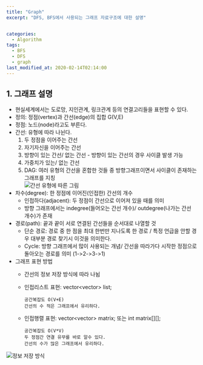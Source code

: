 ```yaml
---
title: "Graph"
excerpt: "DFS, BFS에서 사용되는 그래프 자료구조에 대한 설명"


categories:
  - Algorithm
tags:
  - BFS
  - DFS
  - graph
last_modified_at: 2020-02-14T02:14:00
---
```

**1. 그래프 설명**  
------------
- 현실세계에서는 도로망, 지인관계, 링크관계 등의 연결고리들을 표현할 수 있다.  
- 정의: 정점(vertex)과 간선(edge)의 집합  G(V,E)  
- 정점: 노드(node)라고도 부른다.  
- 간선: 유형에 따라 나뉜다.  
	1. 두 정점을 이어주는 간선  
	2. 자기자신을 이어주는 간선  
	3. 방향이 있는 간선/ 없는 간선 - 방향이 있는 간선의 경우 사이클 발생 가능  
	4. 가중치가 있는/ 없는 간선  
	5. DAG: 여러 유형의 간선을 혼합한 것들 중 방향그래프이면서 사이클이 존재하는 그래프를 지칭  
![간선 유형에 따른 그림](https://yuksangeun.github.io/assets/images/graph_case.png)  
- 차수(degree): 한 정점에 이어진(인접한) 간선의 개수  
	- 인접하다(adjacent): 두 정점이 간선으로 이어져 있을 때를 의미  
	- 방향 그래프에서는 indegree(들어오는 간선 개수)/ outdegree(나가는 간선 개수)가 존재  
- 경로(path): 끝과 끝이 서로 연결된 간선들을 순서대로 나열할 것  
	- 단순 경로: 경로 중 한 점을 최대 한번만 지나도록 한 경로 / 특정 언급을 안할 경우 대부분 경로 찾기시 이것을 의미한다.  
	- Cycle: 방향 그래프에서 많이 사용되는 개념/ 간선을 따라가다 시작한 정점으로 돌아오는 경로를 의미 (1->2->3->1)  
- 그래프 표현 방법
	- 간선의 정보 저장 방식에 따라 나뉨  
	- 인접리스트 표현: vector<vector<int>> list;   

		  공간복잡도 O(V+E)    
		  간선의 수 적은 그래프에서 유리하다.  
	- 인접행렬 표현: vector<vector<bool>> matrix; 또는 int matrix[][];

		  공간복잡도 O(V*V)  
		  두 정점간 연결 유무를 바로 알수 있다.  
		  간선의 수가 많은 그래프에서 유리하다.  

![정보 저장 방식](https://yuksangeun.github.io/assets/images/graph_declare.png)  
